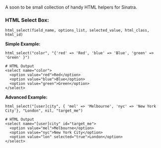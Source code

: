A soon to be small collection of handy HTML helpers for Sinatra.

### HTML Select Box: ###

    html_select(field_name, options_list, selected_value, html_class, html_id)

**Simple Example:**

    html_select("color", "{'red' => 'Red', 'blue' => 'Blue', 'green' => 'Green' }")
    
    # HTML Output
    <select name="color">
      <option value="red">Red</option>
      <option value="blue">Blue</option>
      <option value="green">Green</option>
    </select>

**Advanced Example:**

    html_select("[user]city", { 'mel' => 'Melbourne', 'nyc' => 'New York City'}, "London", nil, "target_me")

    # HTML Output
    <select name="[user]city" id="target_me">
      <option value="mel">Melbourne</option>
      <option value="nyc">New York City</option>
      <option value="lon" selected="true">London</option>
    </select>

